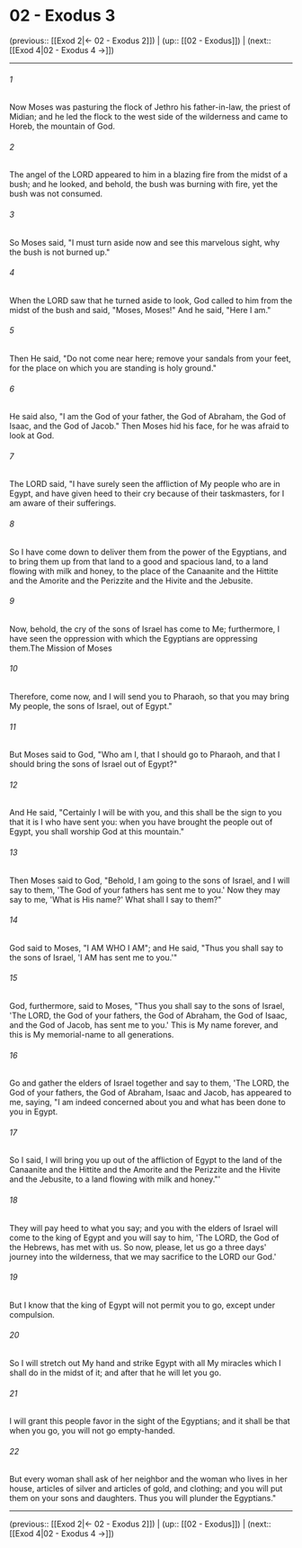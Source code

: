 # 02 - Exodus 3

(previous:: [[Exod 2|← 02 - Exodus 2]]) | (up:: [[02 - Exodus]]) | (next:: [[Exod 4|02 - Exodus 4 →]])

***


###### 1 
Now Moses was pasturing the flock of Jethro his father-in-law, the priest of Midian; and he led the flock to the west side of the wilderness and came to Horeb, the mountain of God. 

###### 2 
The angel of the LORD appeared to him in a blazing fire from the midst of a bush; and he looked, and behold, the bush was burning with fire, yet the bush was not consumed. 

###### 3 
So Moses said, "I must turn aside now and see this marvelous sight, why the bush is not burned up." 

###### 4 
When the LORD saw that he turned aside to look, God called to him from the midst of the bush and said, "Moses, Moses!" And he said, "Here I am." 

###### 5 
Then He said, "Do not come near here; remove your sandals from your feet, for the place on which you are standing is holy ground." 

###### 6 
He said also, "I am the God of your father, the God of Abraham, the God of Isaac, and the God of Jacob." Then Moses hid his face, for he was afraid to look at God. 

###### 7 
The LORD said, "I have surely seen the affliction of My people who are in Egypt, and have given heed to their cry because of their taskmasters, for I am aware of their sufferings. 

###### 8 
So I have come down to deliver them from the power of the Egyptians, and to bring them up from that land to a good and spacious land, to a land flowing with milk and honey, to the place of the Canaanite and the Hittite and the Amorite and the Perizzite and the Hivite and the Jebusite. 

###### 9 
Now, behold, the cry of the sons of Israel has come to Me; furthermore, I have seen the oppression with which the Egyptians are oppressing them.The Mission of Moses 

###### 10 
Therefore, come now, and I will send you to Pharaoh, so that you may bring My people, the sons of Israel, out of Egypt." 

###### 11 
But Moses said to God, "Who am I, that I should go to Pharaoh, and that I should bring the sons of Israel out of Egypt?" 

###### 12 
And He said, "Certainly I will be with you, and this shall be the sign to you that it is I who have sent you: when you have brought the people out of Egypt, you shall worship God at this mountain." 

###### 13 
Then Moses said to God, "Behold, I am going to the sons of Israel, and I will say to them, 'The God of your fathers has sent me to you.' Now they may say to me, 'What is His name?' What shall I say to them?" 

###### 14 
God said to Moses, "I AM WHO I AM"; and He said, "Thus you shall say to the sons of Israel, 'I AM has sent me to you.'" 

###### 15 
God, furthermore, said to Moses, "Thus you shall say to the sons of Israel, 'The LORD, the God of your fathers, the God of Abraham, the God of Isaac, and the God of Jacob, has sent me to you.' This is My name forever, and this is My memorial-name to all generations. 

###### 16 
Go and gather the elders of Israel together and say to them, 'The LORD, the God of your fathers, the God of Abraham, Isaac and Jacob, has appeared to me, saying, "I am indeed concerned about you and what has been done to you in Egypt. 

###### 17 
So I said, I will bring you up out of the affliction of Egypt to the land of the Canaanite and the Hittite and the Amorite and the Perizzite and the Hivite and the Jebusite, to a land flowing with milk and honey."' 

###### 18 
They will pay heed to what you say; and you with the elders of Israel will come to the king of Egypt and you will say to him, 'The LORD, the God of the Hebrews, has met with us. So now, please, let us go a three days' journey into the wilderness, that we may sacrifice to the LORD our God.' 

###### 19 
But I know that the king of Egypt will not permit you to go, except under compulsion. 

###### 20 
So I will stretch out My hand and strike Egypt with all My miracles which I shall do in the midst of it; and after that he will let you go. 

###### 21 
I will grant this people favor in the sight of the Egyptians; and it shall be that when you go, you will not go empty-handed. 

###### 22 
But every woman shall ask of her neighbor and the woman who lives in her house, articles of silver and articles of gold, and clothing; and you will put them on your sons and daughters. Thus you will plunder the Egyptians."

***

(previous:: [[Exod 2|← 02 - Exodus 2]]) | (up:: [[02 - Exodus]]) | (next:: [[Exod 4|02 - Exodus 4 →]])
